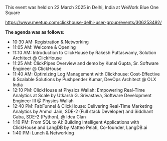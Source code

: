 This event was held on 22 March 2025 in Delhi, India at WeWork Blue One Square

https://www.meetup.com/clickhouse-delhi-user-group/events/306253492/

**The agenda was as follows:**
* 10:30 AM: Registration & Networking
* 11:05 AM: Welcome & Opening
* 11:10 AM: Introduction to ClickHouse by Rakesh Puttaswamy, Solution Architect @ ClickHouse
* 11:25 AM: ClickPipes Overview and demo by Kunal Gupta, Sr. Software Engineer @ ClickHouse
* 11:40 AM: Optimizing Log Management with Clickhouse: Cost-Effective & Scalable Solutions by Pushpender Kumar, DevOps Architect @ OLX India
* 12:10 PM: ClickHouse at Physics Wallah: Empowering Real-Time Analytics at Scale by Utkarsh G. Srivastava, Software Development Engineer III @ Physics Wallah
* 12:40 PM: FabFunnel & ClickHouse: Delivering Real-Time Marketing Analytics by Anmol Jain, SDE-2 (Full stack Developer) and Siddhant Gaba, SDE-2 (Python), @ Idea Clan
* 1:10 PM: From SQL to AI: Building Intelligent Applications with ClickHouse and LangDB by Matteo Pelati, Co-founder, LangDB.ai
* 1:40 PM: Lunch & Networking
